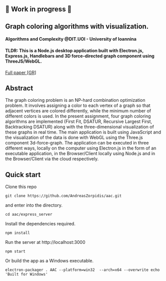 ## 🛑 Work in progress 🛑

## Graph coloring algorithms with visualization.
#### Algorithms and Complexity @DIT.UOI - University of Ioannina

#### TLDR: This is a Node.js desktop application built with Electron.js, Express.js, Handlebars and 3D force-directed graph component using ThreeJS/WebGL.

[Full paper [GR]](./paper.pdf)

## Abstract
 The graph coloring problem is an NP-hard combination optimization problem. It involves assigning a color to each vertex of a graph so that adjacent vertices are colored differently, while the minimum number of different colors is used. In the present assignment, four graph coloring algorithms are implemented (First Fit, DSATUR, Recursive Largest First, Backtracking DSATUR) along with the three-dimensional visualization of these graphs in real time. The main application is built using JavaScript and the visualization of the data is done with WebGL using the Three.js component 3d-force-graph. The application can be executed in three different ways, locally on the computer using Electron.js in the form of an executable application, in the Browser/Client locally using Node.js and in the Browser/Client via the cloud respectively.

## Quick start
Clone this repo
```
git clone https://github.com/AndreasZorpidis/aac.git
```
and enter into the directory.
```
cd aac/express_server
```
Install the dependencies required.
```
npm install
```
Run the server at http://localhost:3000
```
npm start
```
Or build the app as a Windows executable.
```
electron-packager . AAC --platform=win32  --arch=x64 --overwrite echo 'Built for Windows'
```